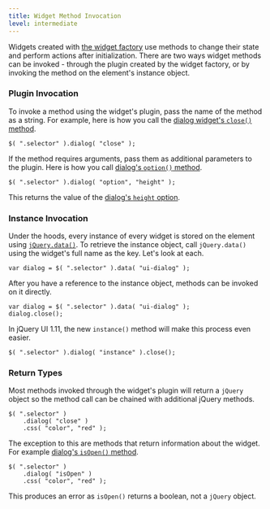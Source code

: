 ```yaml
---
title: Widget Method Invocation
level: intermediate
---
```


Widgets created with [the widget factory](/jquery-ui/widget-factory/) use methods to change their state and perform actions after initialization. There are two ways widget methods can be invoked - through the plugin created by the widget factory, or by invoking the method on the element's instance object.

### Plugin Invocation

To invoke a method using the widget's plugin, pass the name of the method as a string. For example, here is how you call the [dialog widget's `close()` method](http://api.jqueryui.com/dialog/#method-close).

```
$( ".selector" ).dialog( "close" );
```

If the method requires arguments, pass them as additional parameters to the plugin. Here is how you call [dialog's `option()` method](http://api.jqueryui.com/dialog/#method-option).

```
$( ".selector" ).dialog( "option", "height" );
```

This returns the value of the [dialog's `height` option](http://api.jqueryui.com/dialog/#option-height).

### Instance Invocation

Under the hoods, every instance of every widget is stored on the element using [`jQuery.data()`](http://api.jquery.com/jQuery.data/). To retrieve the instance object, call `jQuery.data()` using the widget's full name as the key. Let's look at each.

```
var dialog = $( ".selector" ).data( "ui-dialog" );
```

After you have a reference to the instance object, methods can be invoked on it directly.

```
var dialog = $( ".selector" ).data( "ui-dialog" );
dialog.close();
```

In jQuery UI 1.11, the new `instance()` method will make this process even easier.

```
$( ".selector" ).dialog( "instance" ).close();
```

### Return Types

Most methods invoked through the widget's plugin will return a `jQuery` object so the method call can be chained with additional jQuery methods.

```
$( ".selector" )
	.dialog( "close" )
	.css( "color", "red" );
```

The exception to this are methods that return information about the widget. For example [dialog's `isOpen()` method](http://api.jqueryui.com/dialog/#method-isOpen).

```
$( ".selector" )
	.dialog( "isOpen" )
	.css( "color", "red" );
```

This produces an error as `isOpen()` returns a boolean, not a `jQuery` object.